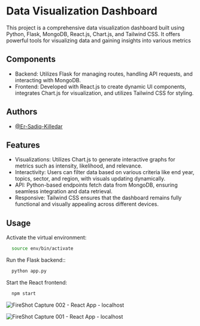 
# Data Visualization Dashboard

This project is a comprehensive data visualization dashboard built using Python, Flask, MongoDB, React.js, Chart.js, and Tailwind CSS. It offers powerful tools for visualizing data and gaining insights into various metrics


## Components

- Backend: Utilizes Flask for managing routes, handling API requests, and interacting with MongoDB.
- Frontend: Developed with React.js to create dynamic UI components, integrates Chart.js for visualization, and utilizes Tailwind CSS for styling.
## Authors

- [@Er-Sadiq-Killedar](https://github.com/Er-Sadiq)


## Features

- Visualizations: Utilizes Chart.js to generate interactive graphs for metrics such as intensity, likelihood, and relevance.
- Interactivity: Users can filter data based on various criteria like end year, topics, sector, and region, with visuals updating dynamically.
- API: Python-based endpoints fetch data from MongoDB, ensuring seamless integration and data retrieval.
- Responsive: Tailwind CSS ensures that the dashboard remains fully functional and visually appealing across different devices.


## Usage

Activate the virtual environment:

```bash
  source env/bin/activate
```
    
Run the Flask backend::

```bash
  python app.py
```
    
Start the React frontend:

```bash
  npm start
```
  
![FireShot Capture 002 - React App - localhost](https://github.com/Er-Sadiq/WebInsight-Dashboard/assets/125464939/bba3f827-9833-4e86-b277-33f313b9eacd)

 ![FireShot Capture 001 - React App - localhost](https://github.com/Er-Sadiq/WebInsight-Dashboard/assets/125464939/f91bafe3-e491-48a4-9131-7682a9a26a68)

